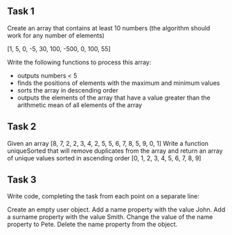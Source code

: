 ## Task 1

Create an array that contains at least 10 numbers (the algorithm should work for any number of elements)

[1, 5, 0, -5, 30, 100, -500, 0, 100, 55]

Write the following functions to process this array:

- outputs numbers < 5
- finds the positions of elements with the maximum and minimum values
- sorts the array in descending order
- outputs the elements of the array that have a value greater than the arithmetic mean of all elements of the array

## Task 2

Given an array [8, 7, 2, 2, 3, 4, 2, 5, 5, 6, 7, 8, 5, 9, 0, 1]
Write a function uniqueSorted that will remove duplicates from the array and return an array of unique values ​​sorted in ascending order
[0, 1, 2, 3, 4, 5, 6, 7, 8, 9]

## Task 3
Write code, completing the task from each point on a separate line:

Create an empty user object.
Add a name property with the value John.
Add a surname property with the value Smith.
Change the value of the name property to Pete.
Delete the name property from the object.

